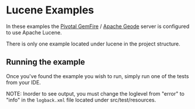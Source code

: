 # Lucene Examples

In these examples the [Pivotal GemFire](https://pivotal.io/pivotal-gemfire) / [Apache Geode](http://geode.apache.org/) server is configured to use Apache Lucene.

There is only one example located under lucene in the project structure.

## Running the example

Once you've found the example you wish to run, simply run one of the tests from your IDE.

NOTE: Inorder to see output, you must change the loglevel from "error" to "info" in the `logback.xml` file located under src/test/resources.